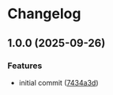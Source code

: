 # Changelog

## 1.0.0 (2025-09-26)


### Features

* initial commit ([7434a3d](https://github.com/albertocavalcante/vscode-groovy/commit/7434a3d386ea1d2f94a84d0be7c2bb526023284d))
